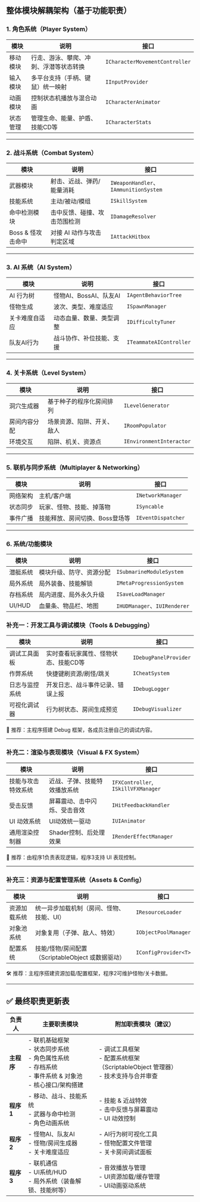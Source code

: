 ## 整体模块解耦架构（基于功能职责）

### 1. 角色系统（Player System）

| 模块   | 说明                  | 接口                             |
| ---- | ------------------- | ------------------------------ |
| 移动模块 | 行走、游泳、攀爬、冲刺、浮潜等状态转换 | `ICharacterMovementController` |
| 输入模块 | 多平台支持（手柄、键鼠）统一映射    | `IInputProvider`               |
| 动画模块 | 控制状态机播放与混合动画        | `ICharacterAnimator`           |
| 状态管理 | 管理生命、能量、护盾、技能CD等    | `ICharacterStats`              |

---

### 2. 战斗系统（Combat System）

|模块|说明|接口|
|---|---|---|
|武器模块|射击、近战、弹药/能量消耗|`IWeaponHandler`、`IAmmunitionSystem`|
|技能系统|主动/被动/模组|`ISkillSystem`|
|命中检测模块|击中反馈、碰撞、攻击范围检测|`IDamageResolver`|
|Boss & 怪攻击命中|对接 AI 动作与攻击判定区域|`IAttackHitbox`|

---

### 3. AI 系统（AI System）

|模块|说明|接口|
|---|---|---|
|AI 行为树|怪物AI、BossAI、队友AI|`IAgentBehaviorTree`|
|怪物生成|波次、类型、难度适应|`ISpawnManager`|
|关卡难度自适应|动态血量、数量、类型调整|`IDifficultyTuner`|
|队友AI行为|战斗协作、补位技能、支援|`ITeammateAIController`|

---

### 4. 关卡系统（Level System）

|模块|说明|接口|
|---|---|---|
|洞穴生成器|基于种子的程序化房间排列|`ILevelGenerator`|
|房间内容分配|场景资源、陷阱、开关、敌人|`IRoomPopulator`|
|环境交互|陷阱、机关、资源点|`IEnvironmentInteractor`|

---

### 5. 联机与同步系统（Multiplayer & Networking）

|模块|说明|接口|
|---|---|---|
|网络架构|主机/客户端|`INetworkManager`|
|状态同步|玩家、怪物、技能、掉落物|`ISyncable`|
|事件广播|技能释放、房间切换、Boss登场等|`IEventDispatcher`|

---

### 6. 系统/功能模块

|模块|说明|接口|
|---|---|---|
|潜艇系统|模块升级、防守、资源分配|`ISubmarineModuleSystem`|
|局外系统|局外装备、技能解锁|`IMetaProgressionSystem`|
|存档系统|局内进度、局外永久升级|`ISaveLoadManager`|
|UI/HUD|血量条、物品栏、地图|`IHUDManager`、`IUIRenderer`|

### 补充一：开发工具与调试模块（Tools & Debugging）

|模块|说明|接口|
|---|---|---|
|调试工具面板|实时查看玩家属性、怪物状态、技能CD等|`IDebugPanelProvider`|
|作弊系统|快捷键刷资源/刷怪/跳关|`ICheatSystem`|
|日志与监控系统|开发日志、战斗事件记录、错误上报|`IDebugLogger`|
|可视化调试器|行为树状态、房间生成预览|`IDebugVisualizer`|

🔧 推荐：主程序搭建 Debug 框架，各成员注册自己的调试内容。

---

### 补充二：渲染与表现模块（Visual & FX System）

|模块|说明|接口|
|---|---|---|
|技能与攻击特效系统|近战、子弹、技能特效播放系统|`IFXController`, `ISkillVFXManager`|
|受击反馈|屏幕震动、击中闪烁、受击音效|`IHitFeedbackHandler`|
|UI 动效系统|UI动效统一驱动|`IUIAnimator`|
|通用渲染控制器|Shader控制、后处理效果|`IRenderEffectManager`|

🎨 推荐：由程序1负责表现逻辑，程序3支持 UI 表现控制。

---

### 补充三：资源与配置管理系统（Assets & Config）

| 模块     | 说明                                 | 接口                   |
| ------ | ---------------------------------- | -------------------- |
| 资源加载系统 | 统一异步加载机制（房间、怪物、技能、UI）              | `IResourceLoader`    |
| 对象池系统  | 对象复用（子弹、敌人、特效）                     | `IObjectPoolManager` |
| 配置系统   | 技能/怪物/房间配置（ScriptableObject 或数据驱动） | `IConfigProvider<T>` |

🛠 推荐：主程序搭建资源加载/配置框架，程序2可维护怪物/关卡数据。

---

## ✅ 最终职责更新表

| 负责人     | 主要职责模块                                                                    | 附加职责模块（建议）                                                |
| ------- | ------------------------------------------------------------------------- | --------------------------------------------------------- |
| **主程序** | - 联机基础框架<br>- 状态同步系统<br>- 角色属性系统<br>- 存档系统<br>- 事件系统 & 对象池<br>- 核心接口/架构搭建 | - 调试工具框架<br>- 配置系统框架（ScriptableObject 管理器）<br>- 技术支持与合并审查 |
| **程序1** | - 移动、战斗、技能系统<br>- 武器与命中检测<br>- 角色动画系统                                     | - 技能 & 近战特效<br>- 击中反馈与屏幕震动<br>- UI 动效控制                   |
| **程序2** | - 怪物AI、队友AI<br>- 怪物/房间生成器<br>- 关卡难度适应                                     | - AI行为树可视化工具<br>- 怪物配置文件管理<br>- 关卡房间调试面板                  |
| **程序3** | - 联机通信<br>- UI系统/HUD<br>- 局外系统（装备解锁、技能树等）                                 | - 音效播放与管理<br>- UI资源加载/缓存管理<br>- UI动画驱动系统                  |

